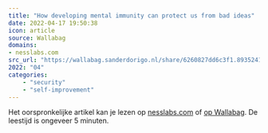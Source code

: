 ```yaml
---
title: "How developing mental immunity can protect us from bad ideas"
date: 2022-04-17 19:50:38
icon: article
source: Wallabag
domains:
- nesslabs.com
src_url: "https://wallabag.sanderdorigo.nl/share/6260827dd6c3f1.89352412"
2022: "04"
categories:
    - "security"
    - "self-improvement"
---
```

Het oorspronkelijke artikel kan je lezen op [nesslabs.com](https://nesslabs.com/mental-immunity) of [op Wallabag](https://wallabag.sanderdorigo.nl/share/6260827dd6c3f1.89352412). De leestijd is ongeveer 5 minuten.